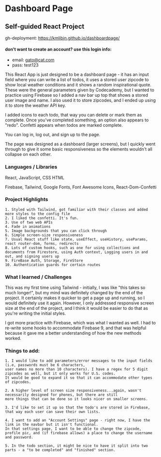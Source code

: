 # Dashboard Page
## Self-guided React Project 

gh-deployment: https://kmlibin.github.io/dashboardpage/

#### don't want to create an account? use this login info: 
* email: gato@cat.com
* pass: test123

This React App is just designed to be a dashboard page - it has an input field where you can write a list of todos, it uses a stored user zipcode to show local weather conditions and it shows a random inspirational quote. These were the general parameters given by Codecademy, but I wanted to practice using Firebase so I added a nav bar up top that shows a stored user image and name. I also used it to store zipcodes, and I ended up using it to store the weather API key.

I added icons to each todo, that way you can delete or mark them as complete. Once you've completed something, an option also appears to "redo". Confetti appears when todos are marked complete.

You can log in, log out, and sign up to the page. 

The page was designed as a dashboard (larger screens), but I quickly went through to give it some basic responsiveness so the elements wouldn't all collapse on each other.


### Languages / Libraries

React, JavaScript, CSS HTML

Firebase, Tailwind, Google Fonts, Font Awesome Icons, React-Dom-Confetti

### Project Highlights

    1. Styled with Tailwind, got familiar with their classes and added more styles to the config file
    2. I liked the confetti. It's fun.
    3. Use of two web APIs
    4. Fade in animations
    5. Image backgrounds that you can click through 
    6. Simple screen-size responsiveness
    7. Usual React stuff like state, useEffect, useHistory, useParams, react router-dom, forms, redirects
    8. Lots of custom hooks, such as one for using collections and documents from Firestore, using Auth context, Logging users in and out, and signing users up
    9. FireBase Auth, Storage, FireStore
    10. Authentication guards for certain routes

    

### What I learned / Challenges

This was my first time using Tailwind - initially, I was like "this takes so much longer!", but my mind was definitely changed by the end of the project. It certainly makes it quicker to get a page up and running, so I would definitely use it again. However, I only addressed responsive screen size at the end of the project, and I think it would be easier to do that as you're writing the initial styles.

I got more practice with Firebase, which was what I wanted as well. I had to re-write some hooks to accommodate Firebase 9, and that was helpful because it gave me a better understanding of how the new methods worked. 

### Things to add:

    1. I would like to add parameters/error messages to the input fields (i.e, passwords must be 6 characters, 
    user names no more than 10 characters). I have a regex for 5 digit zipcodes as well, but it only works for U.S. codes.
    It would be good to expand it so that it can accommodate other types of zipcodes.
    
    2. A higher level of screen size responsiveness...again, wasn't necessarily designed for phones, but there are still 
    more things that can be done so it looks nicer on smaller screens.
    
    3. I'd like to set it up so that the todo's are stored in Firebase, that way each user can save their own lists. 
    
    4. I want to add an "Account Settings" page - right now, I have the link in the navbar but it isn't functional. 
    In that settings page, I want to be able to change the zipcode, profile pic, and (if firebase allows) a place to change the username and password. 
    
    5. In the todo section, it might be nice to have it split into two parts - a "to be completed" and "finished" section. 
